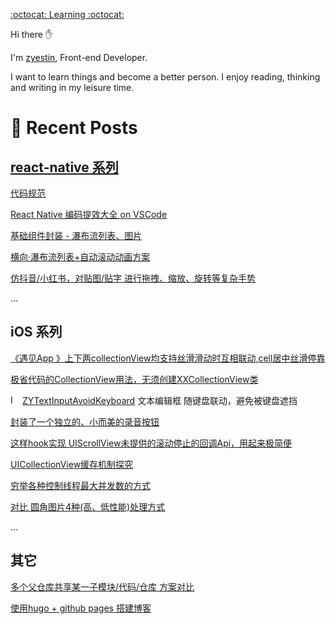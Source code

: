 
[:octocat: Learning :octocat:](https://github.com/zyestin/zyestin#octocat-learning-octocat)

Hi there ✋

I'm [zyestin](https://github.com/zyestin/), Front-end Developer.

I want to learn things and become a better person. I enjoy reading, thinking and writing in my leisure time.

# 📰 Recent Posts

## [react-native 系列](<https://zyestin.github.io/zyestin/posts/rn/readme/>)

[代码规范](https://zyestin.github.io/zyestin/posts/rn/code-standards/)

[React Native 编码提效大全 on VSCode](https://zyestin.github.io/zyestin/posts/rn/vscode-efficient/)

[基础组件封装 - 瀑布流列表、图片](https://zyestin.github.io/zyestin/posts/rn/base-components)

[横向·瀑布流列表+自动滚动动画方案](https://zyestin.github.io/zyestin/posts/rn/waterfall-list-horizontal/)

[仿抖音/小红书，对贴图/贴字 进行拖拽、缩放、旋转等复杂手势](https://zyestin.github.io/zyestin/posts/rn/multi-gestture-sticker/)

...

## iOS 系列

[《遇见App 》上下两collectionView均支持丝滑滑动时互相联动,cell居中丝滑停靠](https://github.com/wustzhy/TwoCollectionViewsLinkwork)

[极省代码的CollectionView用法，无须创建XXCollectionView类](https://github.com/wustzhy/ZYFlywheel/tree/master/SuperSimpleCollectionView)

<img src="https://cocoapods.org/favicons/favicon.ico" alt="Image" width="15"> [ZYTextInputAvoidKeyboard](https://github.com/wustzhy/ZYTextInputAvoidKeyboard) 文本编辑框 随键盘联动，避免被键盘遮挡

[封装了一个独立的、小而美的录音按钮](https://github.com/wustzhy/ZYAudioRecorderWidget)

[这样hook实现 UIScrollView未提供的滚动停止的回调Api，用起来极简便](https://github.com/wustzhy/ZYFlywheel/tree/master/ScrollDidEndHook)

[UICollectionView缓存机制探究](https://www.jianshu.com/p/5d817ea3565d)

[穷举各种控制线程最大并发数的方式](https://github.com/wustzhy/ThreadCoutControl)

[对比 圆角图片4种(高、低性能)处理方式](https://github.com/wustzhy/TableViewOptimize)

...

## 其它

[多个父仓库共享某一子模块/代码/仓库 方案对比](https://github.com/zyestin/MainRepoDemo/blob/main/README.md#多人协作-子仓库多人次修改和提交)

[使用hugo + github pages 搭建博客](https://zyestin.github.io/zyestin/posts/hugo-usage/)
